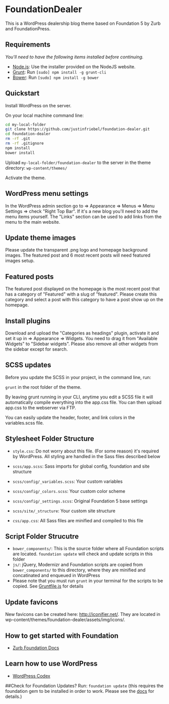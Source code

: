 # FoundationDealer

This is a WordPress dealership blog theme based on Foundation 5 by Zurb and FoundationPress.

## Requirements

*You'll need to have the following items installed before continuing.*

  * [Node.js](http://nodejs.org): Use the installer provided on the NodeJS website.
  * [Grunt](http://gruntjs.com/): Run `[sudo] npm install -g grunt-cli`
  * [Bower](http://bower.io): Run `[sudo] npm install -g bower`

## Quickstart

Install WordPress on the server.

On your local machine command line:
```bash
cd my-local-folder
git clone https://github.com/justinfriebel/foundation-dealer.git
cd foundation-dealer
rm -rf .git
rm -rf .gitignore
npm install
bower install
```
Upload `my-local-folder/foundation-dealer` to the server in the theme directory: `wp-content/themes/`

Activate the theme.

## WordPress menu settings

In the WordPress admin section go to => Appearance => Menus => Menu Settings => check "Right Top Bar". If it's a new blog you'll need to add the menu items yourself. The "Links" section can be used to add links from the menu to the main website.

## Update theme images

Please update the transparent .png logo and homepage background images. The featured post and 6 most recent posts will need featured images setup.

## Featured posts

The featured post displayed on the homepage is the most recent post that has a category of "Featured" with a slug of "featured". Please create this category and select a post with this category to have a post show up on the homepage.

## Install plugins

Download and upload the "Categories as headings" plugin, activate it and set it up in => Appearance => Widgets. You need to drag it from "Available Widgets" to "Sidebar widgets". Please also remove all other widgets from the sidebar except for search.

## SCSS updates

Before you update the SCSS in your project, in the command line, run:

`grunt`
in the root folder of the theme.

By leaving grunt running in your CLI, anytime you edit a SCSS file it will automatically compile everything into the app.css file. You can then upload app.css to the webserver via FTP.

You can easily update the header, footer, and link colors in the variables.scss file.

## Stylesheet Folder Structure

  * `style.css`: Do not worry about this file. (For some reason) it's required by WordPress. All styling are handled in the Sass files described below

  * `scss/app.scss`: Sass imports for global config, foundation and site structure

  * `scss/config/_variables.scss`: Your custom variables
  * `scss/config/_colors.scss`: Your custom color scheme
  * `scss/config/_settings.scss`: Original Foundation 5 base settings

  * `scss/site/_structure`: Your custom site structure

  * `css/app.css`: All Sass files are minified and compiled to this file

## Script Folder Strucutre
  
  * `bower_components/`: This is the source folder where all Foundation scripts are located. `foundation update` will check and update scripts in this folder
  * `js/`: jQuery, Modernizr and Foundation scripts are copied from `bower_components/` to this directory, where they are minified and concatinated and enqueued in WordPress
  * Please note that you must run `grunt` in your terminal for the scripts to be copied. See [Gruntfile.js](https://github.com/olefredrik/FoundationPress/blob/master/Gruntfile.js) for details

## Update favicons

New favicons can be created here: http://iconifier.net/. They are located in wp-content/themes/foundation-dealer/assets/img/icons/.

## How to get started with Foundation

* [Zurb Foundation Docs](http://foundation.zurb.com/docs/)

## Learn how to use WordPress

* [WordPress Codex](http://codex.wordpress.org/)

##Check for Foundation Updates? Run:
`foundation update` 
(this requires the foundation gem to be installed in order to work. Please see the [docs](http://foundation.zurb.com/docs/sass.html) for details.)